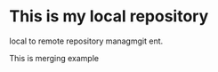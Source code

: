 # This is my local repository
<p>local to remote repository managmgit ent.</p>
<p>This is merging example</p>